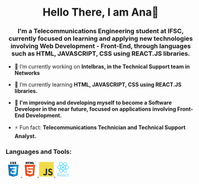 <h1 align="center">Hello There, I am Ana👋</h1>
<h3 align="center">I'm a Telecommunications Engineering student at IFSC, currently focused on learning and applying new technologies involving Web Development - Front-End, through languages such as HTML, JAVASCRIPT, CSS using REACT.JS libraries.</h3>

- 🔭 I’m currently working on **Intelbras, in the Technical Support team in Networks**

- 🌱 I’m currently learning **HTML, JAVASCRIPT, CSS using REACT.JS libraries.**

- 🤝 **I'm improving and developing myself to become a Software Developer in the near future, focused on applications involving Front-End Development.**

- ⚡ Fun fact: **Telecommunications Technician and Technical Support Analyst.**

<h3 align="left">Languages and Tools:</h3>
<p align="left"> <a href="https://www.w3schools.com/css/" target="_blank" rel="noreferrer"> <img src="https://raw.githubusercontent.com/devicons/devicon/master/icons/css3/css3-original-wordmark.svg" alt="css3" width="40" height="40"/> </a> <a href="https://www.w3.org/html/" target="_blank" rel="noreferrer"> <img src="https://raw.githubusercontent.com/devicons/devicon/master/icons/html5/html5-original-wordmark.svg" alt="html5" width="40" height="40"/> </a> <a href="https://developer.mozilla.org/en-US/docs/Web/JavaScript" target="_blank" rel="noreferrer"> <img src="https://raw.githubusercontent.com/devicons/devicon/master/icons/javascript/javascript-original.svg" alt="javascript" width="40" height="40"/> </a> <a href="https://reactjs.org/" target="_blank" rel="noreferrer"> <img src="https://raw.githubusercontent.com/devicons/devicon/master/icons/react/react-original-wordmark.svg" alt="react" width="40" height="40"/> </a> </p>
